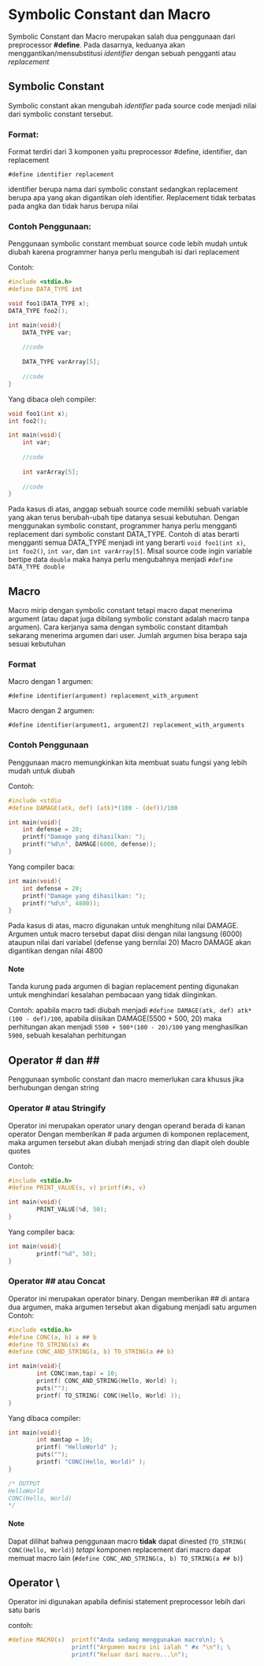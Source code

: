 

# Symbolic Constant dan Macro 
Symbolic Constant dan Macro merupakan salah dua penggunaan dari preprocessor **#define**. Pada dasarnya, keduanya akan menggantikan/mensubstitusi _identifier_ dengan sebuah pengganti atau _replacement_

## Symbolic Constant
Symbolic constant akan mengubah _identifier_ pada source code menjadi nilai dari symbolic constant tersebut. 
### Format:
Format terdiri dari 3 komponen yaitu preprocessor #define, identifier, dan replacement
```
#define identifier replacement
```
identifier berupa nama dari symbolic constant sedangkan replacement berupa apa yang akan digantikan oleh identifier. Replacement tidak terbatas pada angka dan tidak harus berupa nilai

### Contoh Penggunaan:
Penggunaan symbolic constant membuat source code lebih mudah untuk diubah karena programmer hanya perlu mengubah isi dari replacement

Contoh: 
```c
#include <stdio.h>
#define DATA_TYPE int

void foo1(DATA_TYPE x);
DATA_TYPE foo2();

int main(void){
    DATA_TYPE var;
    
    //code
    
    DATA_TYPE varArray[5];
    
    //code    
}
```
Yang dibaca oleh compiler:
```c
void foo1(int x);
int foo2();

int main(void){
    int var;
    
    //code
    
    int varArray[5];
    
    //code    
}
```
Pada kasus di atas, anggap sebuah source code memiliki sebuah variable yang akan terus berubah-ubah tipe datanya sesuai kebutuhan. 
Dengan menggunakan symbolic constant, programmer hanya perlu mengganti replacement dari symbolic constant DATA_TYPE. 
Contoh di atas berarti mengganti semua DATA_TYPE menjadi int yang berarti ``void foo1(int x)``, ``int foo2()``, ``int var``, dan ``int varArray[5]``.
Misal source code ingin variable bertipe data ``double`` maka hanya perlu mengubahnya menjadi ``#define DATA_TYPE double`` 

## Macro
Macro mirip dengan symbolic constant tetapi macro dapat menerima argument (atau dapat juga dibilang symbolic constant adalah macro tanpa argumen). Cara kerjanya sama dengan
symbolic constant ditambah sekarang menerima argumen dari user. Jumlah argumen bisa berapa saja sesuai kebutuhan

### Format
Macro dengan 1 argumen:
```
#define identifier(argument) replacement_with_argument
```

Macro dengan 2 argumen:
```
#define identifier(argument1, argument2) replacement_with_arguments
```
### Contoh Penggunaan
Penggunaan macro memungkinkan kita membuat suatu fungsi yang lebih mudah untuk diubah

Contoh:
```c
#include <stdio
#define DAMAGE(atk, def) (atk)*(100 - (def))/100

int main(void){
    int defense = 20;
    printf("Damage yang dihasilkan: ");
    printf("%d\n", DAMAGE(6000, defense));
}
```
Yang compiler baca:
```c
int main(void){
    int defense = 20;
    printf("Damage yang dihasilkan: ");
    printf("%d\n", 4800));
}
```
Pada kasus di atas, macro digunakan untuk menghitung nilai DAMAGE. 
Argumen untuk macro tersebut dapat diisi dengan nilai langsung (6000) ataupun nilai dari variabel (defense yang bernilai 20)
Macro DAMAGE akan digantikan dengan nilai 4800

#### Note
Tanda kurung pada argumen di bagian replacement penting digunakan untuk menghindari kesalahan pembacaan yang tidak diinginkan. 

Contoh: apabila macro tadi diubah menjadi ``#define DAMAGE(atk, def) atk*(100 - def)/100``, apabila diisikan DAMAGE(5500 + 500, 20) maka perhitungan akan menjadi
``5500 + 500*(100 - 20)/100`` yang menghasilkan ``5900``, sebuah kesalahan perhitungan

## Operator # dan \##
Penggunaan symbolic constant dan macro memerlukan cara khusus jika berhubungan dengan string
### Operator # atau Stringify
Operator ini merupakan operator unary dengan operand berada di kanan operator
Dengan memberikan # pada argumen di komponen replacement, maka argumen tersebut akan diubah menjadi string dan diapit oleh double quotes

Contoh:
```c
#include <stdio.h>
#define PRINT_VALUE(s, v) printf(#s, v)

int main(void){
        PRINT_VALUE(%d, 50);
}
```
Yang compiler baca:
```c
int main(void){
        printf("%d", 50);
}
```

### Operator \## atau Concat
Operator ini merupakan operator binary. Dengan memberikan ## di antara dua argumen, maka argumen tersebut akan digabung menjadi satu argumen 
Contoh:
```c
#include <stdio.h>
#define CONC(a, b) a ## b
#define TO_STRING(x) #x
#define CONC_AND_STRING(a, b) TO_STRING(a ## b)

int main(void){
        int CONC(man,tap) = 10;
        printf( CONC_AND_STRING(Hello, World) );
        puts("");
        printf( TO_STRING( CONC(Hello, World) ));
}
```
Yang dibaca compiler:
```c
int main(void){
        int mantap = 10;
        printf( "HelloWorld" );
        puts("");
        printf( "CONC(Hello, World)" );
}

/* OUTPUT
HelloWorld        
CONC(Hello, World)
*/
```
#### Note
Dapat dilihat bahwa penggunaan macro **tidak** dapat dinested (``TO_STRING( CONC(Hello, World)``) 
_tetapi_ komponen replacement dari macro dapat memuat macro lain (``#define CONC_AND_STRING(a, b) TO_STRING(a ## b)``)

## Operator \\
Operator ini digunakan apabila definisi statement preprocessor lebih dari satu baris

contoh:
```c
#define MACRO(x)  printf("Anda sedang menggunakan macro\n); \
                  printf("Argumen macro ini ialah " #x "\n"); \
                  printf("Keluar dari macro...\n");
```
